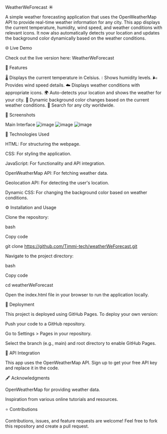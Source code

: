 
WeatherWeForecast ☀️

A simple weather forecasting application that uses the OpenWeatherMap API to provide real-time weather information for any city. This app displays the current temperature, humidity, wind speed, and weather conditions with relevant icons. It now also automatically detects your location and updates the background color dynamically based on the weather conditions.

🌐 Live Demo

Check out the live version here: WeatherWeForecast

🚀 Features

🌡️ Displays the current temperature in Celsius.
💧 Shows humidity levels.
🌬️ Provides wind speed details.
☁️ Displays weather conditions with appropriate icons.
🌍 Auto-detects your location and shows the weather for your city.
🎨 Dynamic background color changes based on the current weather conditions.
🔎 Search for any city worldwide.

📸 Screenshots

Main Interface
![image](https://github.com/user-attachments/assets/dfada1b7-27b8-4373-9662-5a8855e5e976)
![image](https://github.com/user-attachments/assets/a130cb43-40f3-41cd-b30e-509a1574f307)
![image](https://github.com/user-attachments/assets/e5357937-e23f-4581-8f75-8e03feef2f04)

💪 Technologies Used

HTML: For structuring the webpage.

CSS: For styling the application.

JavaScript: For functionality and API integration.

OpenWeatherMap API: For fetching weather data.

Geolocation API: For detecting the user's location.

Dynamic CSS: For changing the background color based on weather conditions.

⚙️ Installation and Usage

Clone the repository:

bash

Copy code

git clone https://github.com/Timmi-tech/weatherWeForecast.git

Navigate to the project directory:

bash

Copy code

cd weatherWeForecast

Open the index.html file in your browser to run the application locally.

📄 Deployment

This project is deployed using GitHub Pages. To deploy your own version:

Push your code to a GitHub repository.

Go to Settings > Pages in your repository.

Select the branch (e.g., main) and root directory to enable GitHub Pages.

🔗 API Integration

This app uses the OpenWeatherMap API. Sign up to get your free API key and replace it in the code.

🖋️ Acknowledgments

OpenWeatherMap for providing weather data.

Inspiration from various online tutorials and resources.

⭐ Contributions

Contributions, issues, and feature requests are welcome! Feel free to fork this repository and create a pull request.
